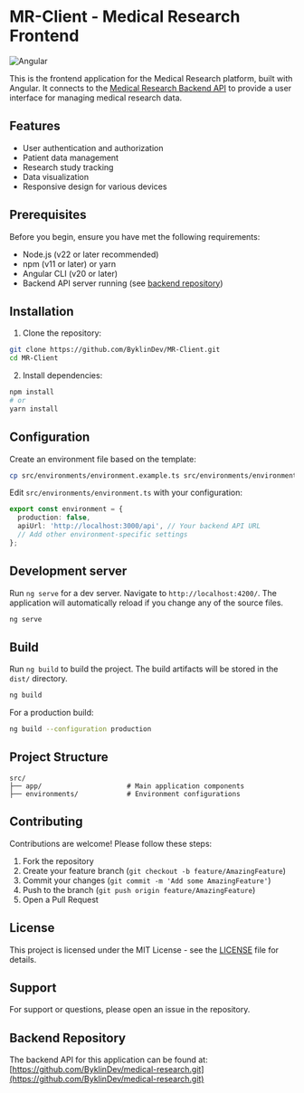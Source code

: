 # MR-Client - Medical Research Frontend

![Angular](https://img.shields.io/badge/Angular-DD0031?style=for-the-badge&logo=angular&logoColor=white)

This is the frontend application for the Medical Research platform, built with Angular. It connects to the [Medical Research Backend API](https://github.com/ByklinDev/medical-research.git) to provide a user interface for managing medical research data.

## Features

- User authentication and authorization
- Patient data management
- Research study tracking
- Data visualization
- Responsive design for various devices

## Prerequisites

Before you begin, ensure you have met the following requirements:
- Node.js (v22 or later recommended)
- npm (v11 or later) or yarn
- Angular CLI (v20 or later)
- Backend API server running (see [backend repository](https://github.com/ByklinDev/medical-research.git))

## Installation

1. Clone the repository:
```bash
git clone https://github.com/ByklinDev/MR-Client.git
cd MR-Client
```

2. Install dependencies:
```bash
npm install
# or
yarn install
```

## Configuration

Create an environment file based on the template:
```bash
cp src/environments/environment.example.ts src/environments/environment.ts
```

Edit `src/environments/environment.ts` with your configuration:
```typescript
export const environment = {
  production: false,
  apiUrl: 'http://localhost:3000/api', // Your backend API URL
  // Add other environment-specific settings
};
```

## Development server

Run `ng serve` for a dev server. Navigate to `http://localhost:4200/`. The application will automatically reload if you change any of the source files.

```bash
ng serve
```

## Build

Run `ng build` to build the project. The build artifacts will be stored in the `dist/` directory.

```bash
ng build
```

For a production build:
```bash
ng build --configuration production
```

## Project Structure

```
src/
├── app/                     # Main application components
├── environments/            # Environment configurations

```

## Contributing

Contributions are welcome! Please follow these steps:
1. Fork the repository
2. Create your feature branch (`git checkout -b feature/AmazingFeature`)
3. Commit your changes (`git commit -m 'Add some AmazingFeature'`)
4. Push to the branch (`git push origin feature/AmazingFeature`)
5. Open a Pull Request

## License

This project is licensed under the MIT License - see the [LICENSE](LICENSE) file for details.

## Support

For support or questions, please open an issue in the repository.

## Backend Repository

The backend API for this application can be found at:  
[https://github.com/ByklinDev/medical-research.git](https://github.com/ByklinDev/medical-research.git)
